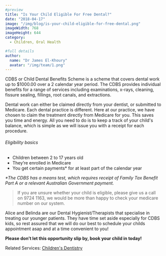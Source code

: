 ```yaml
---
#preview
title: "Is Your Child Eligible For Free Dental?"
date: "2018-04-17"
image: "/img/blog/is-your-child-eligible-for-free-dental.png"
imageWidth: 768
imageHeight: 644
category:
  - Children, Oral Health

#full details
author:
  name: "Dr James El-Khoury"
  avatar: "/img/team/1.png"
---
```


CDBS or Child Dental Benefits Scheme is a scheme that covers dental work up to $1000.00 over a 2 calendar year period. The CDBS provides individual benefits for a range of services including examinations, x-rays, cleaning, fissure sealing, fillings, root canals, and extractions.

Dental work can either be claimed directly from your dentist, or submitted to Medicare. Each dental practice is different. Here at our practice, we have chosen to claim the treatment directly from Medicare for you. This saves you time and energy. All you need to do is to keep a track of your child's balance, which is simple as we will issue you with a receipt for each procedure.

###### Eligibility basics

- Children between 2 to 17 years old
- They’re enrolled in Medicare
- You get certain payments\* for at least part of the calendar year

_\*The CDBS has a means test, which requires receipt of Family Tax Benefit Part A or a relevant Australian Government payment._

> If you are unsure whether your child is eligible, please give us a call on 9724 1163, we would be more than happy to check your medicare number on our system.

Alice and Belinda are our Dental Hygienist/Therapists that specialise in treating our younger patients. They have time set aside especially for CDBS kids, so rest assured that we will do our best to schedule your childs appointment asap and at a time convenient to you!

**Please don’t let this opportunity slip by, book your child in today!**

Related Services: [Children's Dentistry](/services/children-dentistry/)
